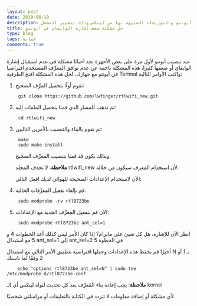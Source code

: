 ```yaml
---
layout: post
date: 2019-08-10
description: حل مشكلة ضعف إشارة الوايفاي في أبونتو والتوزيعات الشبيهة بها من لينكس وذلك بتغيير المشغل driver
title: حل مشكلة ضعف إشارة الوايفاي في أبونتو
type: blog
tags: حماية
comments: true
---
```


عند تنصيب أبونتو ﻷول مرة على بعض الأجهزة نجد أحيانًا مشكلة في عدم استقبال إشارة الوايفاي أو ضعفها كثيرا، هذه المشكلة ناجمة عن عدم توافق المعرِّف المستخدم افتراضيا في أبونتو مع جهازك، لحل هذه المشكلة افتح الطرفية Terimal واكتب الأوامر التالية:

1. نقوم أولًا بتحميل المرِّف الصحيح:

        git clone https://github.com/lwfinger/rtlwifi_new.git
2. ثم نذهب للمسار الذي قمنا بتحميل الملفات إليه:

        cd rtlwifi_new
3. ثم نقوم بالبناء والتنصيب بالأمرين التاليين:

        make
        sudo make install

     وبذلك نكون قد قمنا بتنصيب المعرِّف الصحيح:

    **ملاحظة**: لا تحذف المجلد rtlwifi_new ﻷن استخدام المعرف سيكون من خلاله.

      الآن لاستخدام الإعدادات الصحيحة للهوائي لديك افعل التالي:

4. قم بإلغاء تفعيل المعرِّفات الحالية: 

        sudo modprobe -rv rtl8723be
5. الآن قم بتفعيل المعرِّف الجديد مع الإعدادات:

        sudo modprobe rtl8723be ant_sel=1

انظر الآن للإشارة، هل كل شيئ على مايرام؟ إذا كان الأمر ليس كذلك أعد الخطوات 4 و 5 مع استبدال ant_sel=1 إلى ant_sel=2 في الخطوة 5

أخيرًا قم بحفظ هذه الإعدادات وجعلها افتراضية بتطبيق الأمر التالي مع استبدال N بـ 1 أو 2 وفقًا لما ناسبك

        echo "options rtl8723be ant_sel=N" | sudo tee /etc/modprobe.d/rtl8723be.conf

**ملاحظة**: يجب إعادة بناء المُعرِّف بعد كل تحديث لنواة لينكس أي الـ kernel

ﻷي مشكلة أو إضافة معلومات لا تتردد في الكتابة بالتعليقات أو مراسلتي شخصيًا.



